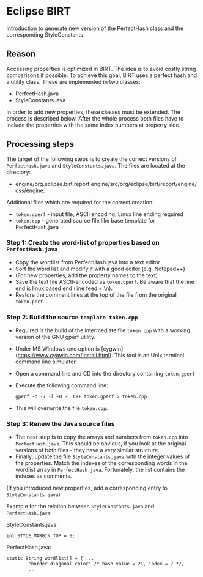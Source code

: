 # Eclipse BIRT 
Introduction to generate new version of the PerfectHash class and the corresponding StyleConstants.

## Reason
Accessing properties is optimized in BIRT.
The idea is to avoid costly string comparisons if possible.
To achieve this goal, BIRT uses a perfect hash and a utility class.
These are implemented in two classes:
* PerfectHash.java
* StyleConstants.java

In order to add new properties, these classes must be extended. The process is described below.
After the whole process both files have to include the properties with the same index numbers at property side.

## Processing steps
The target of the following steps is to create the correct versions of `PerfectHash.java` and `StyleConstants.java`.
The files are located at the directory:
* engine/org.eclipse.birt.report.engine/src/org/eclipse/birt/report/engine/css/engine: 

Additional files which are required for the correct creation:
* `token.gperf` - input file, ASCII encoding, Linux line ending required
* `token.cpp` - generated source file like base template for PerfectHash.java

### Step 1: Create the word-list of properties based on `PerfectHash.java`
* Copy the wordlist from PerfectHash.java into a text editor
* Sort the word list and modify it with a good editor (e.g. Notepad++)
* (For new properties, add the property names to the text)
* Save the text file ASCII-encoded as `token.gperf`. Be aware that the line end is linux based end (line feed = \n).
* Restore the comment lines at the top of the file from the original `token.perf`.

### Step 2: Build the source `template token.cpp`
* Required is the build of the intermediate file `token.cpp` with a working version of the GNU gperf utility.
* Under MS Windows one option is [cygwin] (https://www.cygwin.com/install.html). This tool is an Unix terminal command line simulator.
* Open a command line and CD into the directory containing `token.gperf`
* Execute the following command line:

    `gperf -d -7 -l -D -L C++ token.gperf > token.cpp`

* This will overwrite the file `token.cpp`.

### Step 3: Renew the Java source files
* The next step is to copy the arrays and numbers from `token.cpp` into `PerfectHash.java`. This should be obvious, if you look at the original versions of both files - they have a very similar structure.
* Finally, update the file `StyleConstants.java` with the integer values of the properties. Match the indexes of the corresponding words in the wordlist array in `PerfectHash.java`.
  Fortunately, the list contains the indexes as comments.

(If you introduced new properties, add a corresponding entry to `StyleConstants.java`)

Example for the relation between `StyleConstants.java` and `PerfectHash.java`:

StyleConstants.java:

    int STYLE_MARGIN_TOP = 6;
    
PerfectHash.java:

	static String wordlist[] = { ...
			"border-diagonal-color" /* hash value = 21, index = 7 */,
			...


